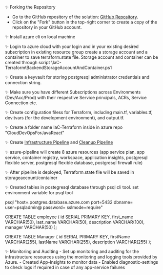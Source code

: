 ✨ Forking the Repository
- Go to the GitHub repository of the solution: [GitHub Repository](https://github.com/sujaydana82/CloudDevOpsForJavaReact).
- Click on the "Fork" button in the top-right corner to create a copy of the repository in your GitHub account.

✨ Install azure cli on local machine


✨ Login to azure cloud with your login and in your existing desired subscription in existing resource group create a storage account and a container to save terraform.state file. Storage account and container can be created through script \IaC-Terraform\BackendStorageAccountAndContainer.ps1


✨ Create a keyvault for storing postgresql administrator credentials and connection string.


✨ Make sure you have different Subscriptions across Environments (Dev/Acc/Prod) with their respective Service principals, ACRs, Service Connection etc.


✨ Create configuration filess for Terraform, including main.tf, variables.tf, dev.tvars (for the development environment), and output.tf.

✨ Create a folder name IaC-Terraform inside in azure repo "CloudDevOpsForJavaReact"


✨ Create [Infrastructure Pipeline](https://github.com/sujaydana82/CloudDevOpsForJavaReact/blob/main/IaC-Terraform/azure-pipelines/dev/azure-pipeline.yml) and [Cleanup Pipeline](https://github.com/sujaydana82/CloudDevOpsForJavaReact/blob/main/IaC-Terraform/azure-pipelines/dev/cleanup-pipeline.yml) 


✨  azure-pipeline will create 8 azure resources (app service plan, app service, container registry, workspace, application insights, postgresql flexible server, postgresql flexible database, postgresql firewall rule)


✨  After pipeline is deployed, Terraform.state file will be saved in storageaccount/container

✨ Created tables in postegresql database through psql cli tool. set environment variable for psql tool

psql "host=<yourserver>.postgres.database.azure.com port=5432 dbname=<yourdatabase> user=psqladmin@<yourserver> password=<yourpassword> sslmode=require"

CREATE TABLE employee (
    id SERIAL PRIMARY KEY,
    first_name VARCHAR(50),
    last_name VARCHAR(50),
    description VARCHAR(100),
    manager VARCHAR(50)
);

CREATE TABLE Manager (
    id SERIAL PRIMARY KEY,
    firstName VARCHAR(255),
    lastName VARCHAR(255),
    description VARCHAR(255)
);

✨ Monitoring and Auditing
    - Set up monitoring and auditing for the infrastructure resources using the monitoring and logging tools provided by Azure.
    - Created App-Insights to monitor data
    - Enabled diagnostic-settings to check logs if required in case of any app-service failures
